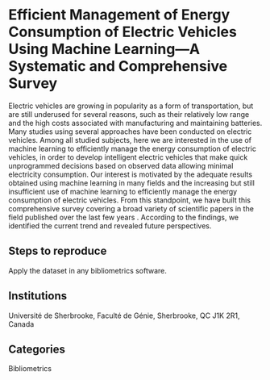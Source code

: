 # Efficient Management of Energy Consumption of Electric Vehicles  Using Machine Learning—A Systematic and Comprehensive Survey

Electric vehicles are growing in popularity as a form of transportation, but are still underused for several reasons, such as their relatively low range and the high costs associated with manufacturing and maintaining batteries. Many studies using several approaches have been conducted on electric vehicles. Among all studied subjects, here we are interested in the use of machine learning to efficiently manage the energy consumption of electric vehicles, in order to develop intelligent electric vehicles that make quick unprogrammed decisions based on observed data allowing minimal electricity consumption. Our interest is motivated by the adequate results obtained using machine learning in many fields and the increasing but still insufficient use of machine learning to efficiently manage the energy consumption of electric vehicles. From this standpoint, we have built this comprehensive survey covering a broad variety of scientific papers in the field published over the last few years . According to the findings, we identified the current trend and revealed future perspectives.

## Steps to reproduce
Apply the dataset in any bibliometrics software. 

## Institutions
Université de Sherbrooke, Faculté de Génie, Sherbrooke, QC J1K 2R1, Canada

## Categories
Bibliometrics
